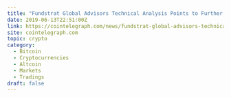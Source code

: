 ```yaml
---
title: "Fundstrat Global Advisors Technical Analysis Points to Further Rally"
date: 2019-06-13T22:51:00Z
link: https://cointelegraph.com/news/fundstrat-global-advisors-technical-analysis-points-to-further-rally?utm_medium=RSS&utm_source=hune
site: cointelegraph.com
topic: crypto
category:
  - Bitcoin
  - Cryptocurrencies
  - Altcoin
  - Markets
  - Tradings
draft: false
---
```

